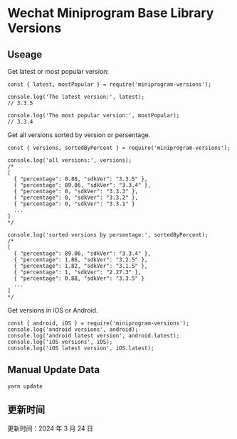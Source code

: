 
# Wechat Miniprogram Base Library Versions

## Useage

Get latest or most popular version:

```;
const { latest, mostPopular } = require('miniprogram-versions');

console.log('The latest version:', latest);
// 3.3.5

console.log('The most popular version:', mostPopular);
// 3.3.4

```

Get all versions sorted by version or persentage.

```
const { versions, sortedByPercent } = require('miniprogram-versions');

console.log('all versions:', versions);
/*
[
  { "percentage": 0.88, "sdkVer": "3.3.5" },
  { "percentage": 89.06, "sdkVer": "3.3.4" },
  { "percentage": 0, "sdkVer": "3.3.3" },
  { "percentage": 0, "sdkVer": "3.3.2" },
  { "percentage": 0, "sdkVer": "3.3.1" }
  ...
]
*/

console.log('sorted versions by persentage:', sortedByPercent);
/*
[
  { "percentage": 89.06, "sdkVer": "3.3.4" },
  { "percentage": 1.86, "sdkVer": "3.2.5" },
  { "percentage": 1.82, "sdkVer": "3.1.5" },
  { "percentage": 1, "sdkVer": "2.27.3" },
  { "percentage": 0.88, "sdkVer": "3.3.5" }
  ...
]
*/
```

Get versions in iOS or Android.

```
const { android, iOS } = require('miniprogram-versions');
console.log('android versions', android);
console.log('android latest version', android.latest);
console.log('iOS versions', iOS);
console.log('iOS latest version', iOS.latest);
```

## Manual Update Data

```
yarn update
```

## 更新时间

更新时间：2024 年 3 月 24 日
